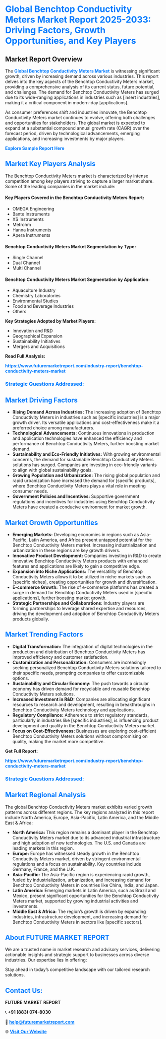 <h1 style="color: #007BFF;">Global Benchtop Conductivity Meters Market Report 2025-2033: Driving Factors, Growth Opportunities, and Key Players</h1>

<section id="overview">
<h2>Market Report Overview</h2>
<p>The <a href="https://www.futuremarketreport.com/industry-report/benchtop-conductivity-meters-market" style="color: #007BFF; text-decoration: none;"><strong>Global Benchtop Conductivity Meters Market</strong></a> is witnessing significant growth, driven by increasing demand across various industries. This report delves into the key aspects of the Benchtop Conductivity Meters market, providing a comprehensive analysis of its current status, future potential, and challenges. The demand for Benchtop Conductivity Meters has surged due to its wide-ranging applications in industries such as [insert industries], making it a critical component in modern-day [applications].</p>
<p>As consumer preferences shift and industries innovate, the Benchtop Conductivity Meters market continues to evolve, offering both challenges and opportunities for stakeholders. The global market is expected to expand at a substantial compound annual growth rate (CAGR) over the forecast period, driven by technological advancements, emerging applications, and increasing investments by major players.</p>
</section>

<section id="overview">
<p><a href="https://www.futuremarketreport.com/request-sample/reportId=29429" style="color: #007BFF; text-decoration: none;"><strong>Explore Sample Report Here</strong></a></p>
</section>

<section id="key-players">
<h2 style="color: #007BFF;">Market Key Players Analysis</h2>
<p>The Benchtop Conductivity Meters market is characterized by intense competition among key players striving to capture a larger market share. Some of the leading companies in the market include:</p>
<h4>Key Players Covered in the Benchtop Conductivity Meters Report:</h4>
<ul><li>OMEGA Engineering</li><li>Bante Instruments</li><li>XS Instruments</li><li>Metrohm</li><li>Hanna Instruments</li><li>Apera Instruments</li></ul>
<h4>Benchtop Conductivity Meters Market Segmentation by Type:</h4>
<ul><li>Single Channel</li><li>Dual Channel</li><li>Multi Channel</li></ul>

<h4>Benchtop Conductivity Meters Market Segmentation by Application:</h4>
<ul><li>Aquaculture Industry</li><li>Chemistry Laboratories</li><li>Environmental Studies</li><li>Food and Beverage Industries</li><li>Others</li></ul>
<p><strong>Key Strategies Adopted by Market Players:</strong></p>
<ul>
<li>Innovation and R&D</li>
<li>Geographical Expansion</li>
<li>Sustainability Initiatives</li>
<li>Mergers and Acquisitions</li>
</ul>
</section>

<section>
<p><strong>Read Full Analysis: </strong></p><a href="https://www.futuremarketreport.com/industry-report/benchtop-conductivity-meters-market" style="color: #007BFF; text-decoration: none;"><strong>https://www.futuremarketreport.com/industry-report/benchtop-conductivity-meters-market</strong></a>
<h3 style="color: #007BFF;">Strategic Questions Addressed:</h3>
</section>

<section id="driving-factors">
<h2 style="color: #007BFF;">Market Driving Factors</h2>
<ul>
<li><strong>Rising Demand Across Industries:</strong> The increasing adoption of Benchtop Conductivity Meters in industries such as [specific industries] is a major growth driver. Its versatile applications and cost-effectiveness make it a preferred choice among manufacturers.</li>
<li><strong>Technological Advancements:</strong> Continuous innovations in production and application technologies have enhanced the efficiency and performance of Benchtop Conductivity Meters, further boosting market demand.</li>
<li><strong>Sustainability and Eco-Friendly Initiatives:</strong> With growing environmental concerns, the demand for sustainable Benchtop Conductivity Meters solutions has surged. Companies are investing in eco-friendly variants to align with global sustainability goals.</li>
<li><strong>Growing Population and Urbanization:</strong> The rising global population and rapid urbanization have increased the demand for [specific products], where Benchtop Conductivity Meters plays a vital role in meeting consumer needs.</li>
<li><strong>Government Policies and Incentives:</strong> Supportive government regulations and incentives for industries using Benchtop Conductivity Meters have created a conducive environment for market growth.</li>
</ul>
</section>

<section id="growth-opportunities">
<h2 style="color: #007BFF;">Market Growth Opportunities</h2>
<ul>
<li><strong>Emerging Markets:</strong> Developing economies in regions such as Asia-Pacific, Latin America, and Africa present untapped potential for the Benchtop Conductivity Meters market. Increasing industrialization and urbanization in these regions are key growth drivers.</li>
<li><strong>Innovative Product Development:</strong> Companies investing in R&D to create innovative Benchtop Conductivity Meters products with enhanced features and applications are likely to gain a competitive edge.</li>
<li><strong>Expansion into Niche Applications:</strong> The versatility of Benchtop Conductivity Meters allows it to be utilized in niche markets such as [specific niches], creating opportunities for growth and diversification.</li>
<li><strong>E-commerce Growth:</strong> The rise of e-commerce platforms has created a surge in demand for Benchtop Conductivity Meters used in [specific applications], further boosting market growth.</li>
<li><strong>Strategic Partnerships and Collaborations:</strong> Industry players are forming partnerships to leverage shared expertise and resources, driving the development and adoption of Benchtop Conductivity Meters products globally.</li>
</ul>
</section>

<section id="trending-factors">
<h2 style="color: #007BFF;">Market Trending Factors</h2>
<ul>
<li><strong>Digital Transformation:</strong> The integration of digital technologies in the production and distribution of Benchtop Conductivity Meters has improved efficiency and customer satisfaction.</li>
<li><strong>Customization and Personalization:</strong> Consumers are increasingly seeking personalized Benchtop Conductivity Meters solutions tailored to their specific needs, prompting companies to offer customizable options.</li>
<li><strong>Sustainability and Circular Economy:</strong> The push towards a circular economy has driven demand for recyclable and reusable Benchtop Conductivity Meters solutions.</li>
<li><strong>Increased Investment in R&D:</strong> Companies are allocating significant resources to research and development, resulting in breakthroughs in Benchtop Conductivity Meters technology and applications.</li>
<li><strong>Regulatory Compliance:</strong> Adherence to strict regulatory standards, particularly in industries like [specific industries], is influencing product development and quality in the Benchtop Conductivity Meters market.</li>
<li><strong>Focus on Cost-Effectiveness:</strong> Businesses are exploring cost-efficient Benchtop Conductivity Meters solutions without compromising on quality, making the market more competitive.</li>
</ul>
</section>

<section>
<p><strong>Get Full Report: </strong></p><a href="https://www.futuremarketreport.com/industry-report/benchtop-conductivity-meters-market" style="color: #007BFF; text-decoration: none;"><strong>https://www.futuremarketreport.com/industry-report/benchtop-conductivity-meters-market</strong></a>
<h3 style="color: #007BFF;">Strategic Questions Addressed:</h3>
</section>


<section id="regional-analysis">
<h2 style="color: #007BFF;">Market Regional Analysis</h2>
<p>The global Benchtop Conductivity Meters market exhibits varied growth patterns across different regions. The key regions analyzed in this report include North America, Europe, Asia-Pacific, Latin America, and the Middle East & Africa:</p>
<ul>
<li><strong>North America:</strong> This region remains a dominant player in the Benchtop Conductivity Meters market due to its advanced industrial infrastructure and high adoption of new technologies. The U.S. and Canada are leading markets in this region.</li>
<li><strong>Europe:</strong> Europe has witnessed steady growth in the Benchtop Conductivity Meters market, driven by stringent environmental regulations and a focus on sustainability. Key countries include Germany, France, and the U.K.</li>
<li><strong>Asia-Pacific:</strong> The Asia-Pacific region is experiencing rapid growth, fueled by industrialization, urbanization, and increasing demand for Benchtop Conductivity Meters in countries like China, India, and Japan.</li>
<li><strong>Latin America:</strong> Emerging markets in Latin America, such as Brazil and Mexico, present significant opportunities for the Benchtop Conductivity Meters market, supported by growing industrial activities and investments.</li>
<li><strong>Middle East & Africa:</strong> The region’s growth is driven by expanding industries, infrastructure development, and increasing demand for Benchtop Conductivity Meters in sectors like [specific sectors].</li>
</ul>
</section>

<footer>
<h2 style="color: #007BFF;">About FUTURE MARKET REPORT</h2>
<p>We are a trusted name in market research and advisory services, delivering actionable insights and strategic support to businesses across diverse industries. Our expertise lies in offering:</p>

<p>Stay ahead in today’s competitive landscape with our tailored research solutions.</p>

<h2 style="color: #007BFF;">Contact Us:</h2>
<p><strong>FUTURE MARKET REPORT</strong></p>
<p>📞 <strong>+91 (883) 074-8030</strong></p>
<p>📧 <strong><a href="mailto:help@futuremarketreport.com" style="color: #007BFF;">help@futuremarketreport.com</a></strong></p>
<p>🌐 <strong><a href="https://www.futuremarketreport.com/" style="color: #007BFF;">Visit Our Website</a></strong></p>
</footer>